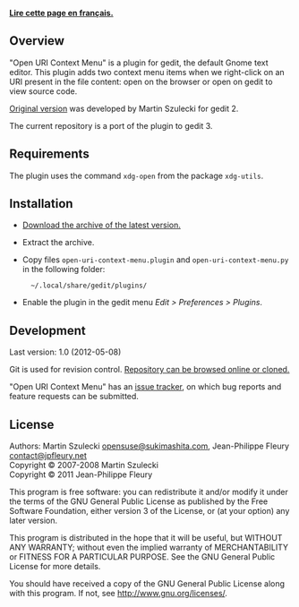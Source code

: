 <p lang="fr"><strong><a hreflang="fr" href="http://www.jpfleury.net/logiciels/open-uri-context-menu.php">Lire cette page en français.</a></strong></p>

## Overview

"Open URI Context Menu" is a plugin for gedit, the default Gnome text editor. This plugin adds two context menu items when we right-click on an URI present in the file content: open on the browser or open on gedit to view source code.

[Original version](http://wiki.sukimashita.com/GEdit_Plugins) was developed by Martin Szulecki for gedit 2.

The current repository is a port of the plugin to gedit 3.

## Requirements

The plugin uses the command `xdg-open` from the package `xdg-utils`.

## Installation

- [Download the archive of the latest version.](http://jpfleury.indefero.net/p/open-uri-context-menu/source/download/master/)

- Extract the archive.

- Copy files `open-uri-context-menu.plugin` and `open-uri-context-menu.py` in the following folder:

		~/.local/share/gedit/plugins/

- Enable the plugin in the gedit menu *Edit > Preferences > Plugins*.

## Development

Last version: 1.0 (2012-05-08)

Git is used for revision control. [Repository can be browsed online or cloned.][git]

"Open URI Context Menu" has an [issue tracker], on which bug reports and feature requests can be submitted.

[git]: http://jpfleury.indefero.net/p/open-uri-context-menu/source/tree/master/
[issue tracker]: http://jpfleury.indefero.net/p/open-uri-context-menu/issues/

## License

Authors: Martin Szulecki <opensuse@sukimashita.com>, Jean-Philippe Fleury <contact@jpfleury.net>  
Copyright © 2007-2008 Martin Szulecki  
Copyright © 2011 Jean-Philippe Fleury

This program is free software: you can redistribute it and/or modify
it under the terms of the GNU General Public License as published by
the Free Software Foundation, either version 3 of the License, or
(at your option) any later version.

This program is distributed in the hope that it will be useful,
but WITHOUT ANY WARRANTY; without even the implied warranty of
MERCHANTABILITY or FITNESS FOR A PARTICULAR PURPOSE.  See the
GNU General Public License for more details.

You should have received a copy of the GNU General Public License
along with this program.  If not, see <http://www.gnu.org/licenses/>.

